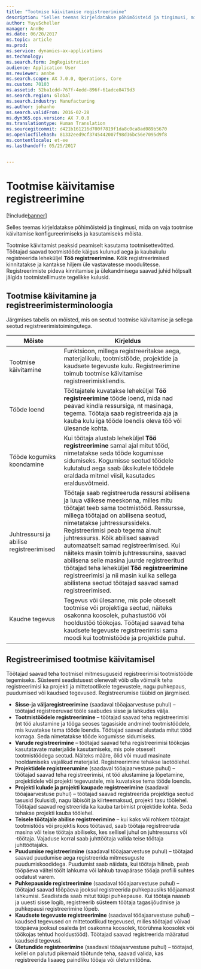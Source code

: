 ```yaml
---
title: "Tootmise käivitamise registreerimine"
description: "Selles teemas kirjeldatakse põhimõisteid ja tingimusi, mida on vaja tootmise käivitamise konfigureerimiseks ja kasutamiseks mõista."
author: YuyuScheller
manager: AnnBe
ms.date: 06/20/2017
ms.topic: article
ms.prod: 
ms.service: dynamics-ax-applications
ms.technology: 
ms.search.form: JmgRegistration
audience: Application User
ms.reviewer: annbe
ms.search.scope: AX 7.0.0, Operations, Core
ms.custom: 70103
ms.assetid: 52ba1cdd-767f-4edd-896f-61adce8479d3
ms.search.region: Global
ms.search.industry: Manufacturing
ms.author: johanho
ms.search.validFrom: 2016-02-28
ms.dyn365.ops.version: AX 7.0.0
ms.translationtype: Human Translation
ms.sourcegitcommit: d421b161216d700f7819f1da8c0ca8ad089b5670
ms.openlocfilehash: 81332eed9cf3745442007f98d36bc56e7095d9f8
ms.contentlocale: et-ee
ms.lasthandoff: 05/25/2017


---
```


# <a name="registration-for-manufacturing-execution"></a>Tootmise käivitamise registreerimine

[!include[banner](../includes/banner.md)]


Selles teemas kirjeldatakse põhimõisteid ja tingimusi, mida on vaja tootmise käivitamise konfigureerimiseks ja kasutamiseks mõista. 

Tootmise käivitamist peaksid peamiselt kasutama tootmisettevõtted. Töötajad saavad tootmistööde käigus kulunud aega ja kaubakulu registreerida leheküljel **Töö registreerimine**. Kõik registreerimised kinnitatakse ja kantakse hiljem üle vastavatesse moodulitesse. Registreerimiste pideva kinnitamise ja ülekandmisega saavad juhid hõlpsalt jälgida tootmistellimuste tegelikke kulusid.

## <a name="manufacturing-execution-and-registration-terminology"></a>Tootmise käivitamine ja registreerimisterminoloogia
Järgmises tabelis on mõisted, mis on seotud tootmise käivitamise ja sellega seotud registreerimistoimingutega.

| Mõiste                          | Kirjeldus                                                                                                                                                                                                                                                                                                                                                                                                                                                                                                                                                                                           |
|-------------------------------|-------------------------------------------------------------------------------------------------------------------------------------------------------------------------------------------------------------------------------------------------------------------------------------------------------------------------------------------------------------------------------------------------------------------------------------------------------------------------------------------------------------------------------------------------------------------------------------------------------|
| Tootmise käivitamine       | Funktsioon, millega registreeritakse aega, materjalikulu, tootmistööde, projektide ja kaudsete tegevuste kulu. Registreerimine toimub tootmise käivitamise registreerimiskliendis.                                                                                                                                                                                                                                                                                                                                                                                                   |
| Tööde loend                      | Töötajatele kuvatakse leheküljel **Töö registreerimine** tööde loend, mida nad peavad kindla ressursiga, nt masinaga, tegema. Töötaja saab registreerida aja ja kauba kulu iga tööde loendis oleva töö või ülesande kohta.                                                                                                                                                                                                                                                                                                                                                                           |
| Tööde kogumiks koondamine                  | Kui töötaja alustab leheküljel **Töö registreerimine** samal ajal mitut tööd, nimetatakse seda tööde kogumisse sidumiseks. Kogumisse seotud töödele kulutatud aega saab üksikutele töödele eraldada mitmel viisil, kasutades eraldusvõtmeid.                                                                                                                                                                                                                                                                                                                                                         |
| Juhtressursi ja abilise registreerimised | Töötaja saab registreeruda ressursi abilisena ja luua väikese meeskonna, milles mitu töötajat teeb sama tootmistööd. Ressursse, millega töötajad on abilisena seotud, nimetatakse juhtressurssideks. Registreerimisi peab tegema ainult juhtressurss. Kõik abilised saavad automaatselt samad registreerimised. Kui näiteks masin toimib juhtressursina, saavad abilisena selle masina juurde registreeritud töötajad teha leheküljel **Töö registreerimine** registreerimisi ja nii masin kui ka sellega abilistena seotud töötajad saavad samad registreerimised. |
| Kaudne tegevus             | Tegevus või ülesanne, mis pole otseselt tootmise või projektiga seotud, näiteks osakonna koosolek, puhastustöö või hooldustöö töökojas. Töötajad saavad teha kaudsete tegevuste registreerimisi sama moodi kui tootmistööde ja projektide puhul.                                                                                                                                                                                                                                                                                                |

## <a name="registrations-in-manufacturing-execution"></a>Registreerimised tootmise käivitamisel
Töötajad saavad teha tootmisel mitmesuguseid registreerimisi tootmistööde tegemiseks. Süsteemi seadistusest olenevalt võib olla võimalik teha registreerimisi ka projekti ja mittetootlikele tegevustele, nagu puhkepaus, puudumised või kaudsed tegevused. Registreerumise tüübid on järgmised.

-   **Sisse-ja väljaregistreerimine** (saadaval tööajaarvestuse puhul) – töötajad registreeruvad tööle saabudes sisse ja lahkudes välja.
-   **Tootmistöödele registreerimine** – töötajad saavad teha registreerimisi (nt töö alustamine ja tööga seoses tagasiside andmine) tootmistöödele, mis kuvatakse tema tööde loendis. Töötajad saavad alustada mitut tööd korraga. Seda nimetatakse tööde kogumisse sidumiseks.
-   **Varude registreerimine** – töötajad saavad teha registreerimisi töökojas kasutatavate materjalide kasutamiseks, mis pole otseselt tootmistöödega seotud. Näiteks määre, õlid või muud masinate hooldamiseks vajalikud materjalid. Registreerimine tehakse laotöölehel.
-   **Projektidele registreerumine** (saadaval tööajaarvestuse puhul) – töötajad saavad teha registreerimisi, nt töö alustamine ja lõpetamine, projektidele või projekti tegevustele, mis kuvatakse tema tööde loendis.
-   **Projekti kulude ja projekti kaupade registreerimine** (saadaval tööajaarvestuse puhul) – töötajad saavad registreerida projektiga seotud tasusid (kulusid), nagu läbisõit ja kiirteemaksud, projekti tasu töölehel. Töötajad saavad registreerida ka kauba tarbimist projektide kohta. Seda tehakse projekti kauba töölehel.
-   **Teisele töötajale abilise registreerimine** – kui kaks või rohkem töötajat tootmistöös või projektis koos töötavad, saab töötaja registreeruda masina või teise töötaja abiliseks, kes sellisel juhul on juhtressurss või ‑töötaja. Vajaduse korral saab juhttöötaja valida teise töötaja juhttöötajaks.
-   **Puudumise registreerimine** (saadaval tööajaarvestuse puhul) – töötajad saavad puudumise aega registreerida mitmesuguste puudumiskoodidega. Puudumist saab näidata, kui töötaja hilineb, peab tööpäeva vältel töölt lahkuma või lahkub tavapärase tööaja profiili suhtes oodatust varem.
-   **Puhkepauside registreerimine** (saadaval tööajaarvestuse puhul) – töötajad saavad tööpäeva jooksul registreerida puhkepausiks tööjaamast lahkumisi. Seadistada saab mitut tüüpi puhkepause. Kui töötaja naaseb ja uuesti sisse logib, registreerib süsteem töötaja tagasijõudmise ja puhkepausi registreerimine lõpeb.
-   **Kaudsete tegevuste registreerimine** (saadaval tööajaarvestuse puhul) – kaudsed tegevused on mittetootlikud tegevused, milles töötajad võivad tööpäeva jooksul osaleda (nt osakonna koosolek, töörühma koosolek või töökojas tehtud hooldustööd). Töötajad saavad registreerida määratud kaudseid tegevusi.
-   **Ületundide registreerimine** (saadaval tööajaarvestuse puhul) – töötajad, kellel on palutud pikemaid töötunde teha, saavad valida, kas registreerida lisaaeg paindliku tööaja või ületunnitööna.





